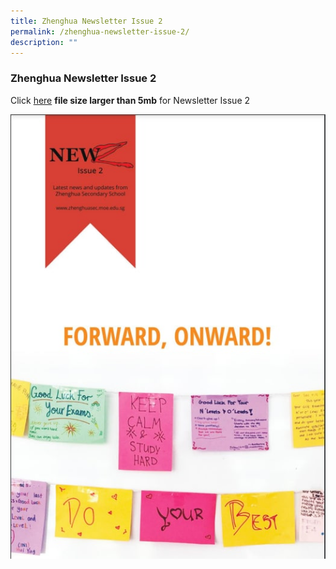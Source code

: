 ```yaml
---
title: Zhenghua Newsletter Issue 2
permalink: /zhenghua-newsletter-issue-2/
description: ""
---
```

### Zhenghua Newsletter Issue 2

Click [here](https://zhenghuasec.moe.edu.sg/wp-content/uploads/2017/10/NewZ-Issue-2-2017-Web-copy-min.pdf) **file size larger than 5mb** for Newsletter Issue 2

![](/images/2019%20newsletter%20issue%202.jpg)